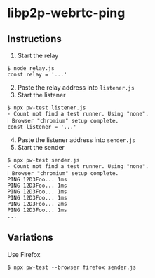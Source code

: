 # libp2p-webrtc-ping

## Instructions

1. Start the relay

```console
$ node relay.js
const relay = '...'
```

2. Paste the relay address into `listener.js`
3. Start the listener

```console
$ npx pw-test listener.js
- Count not find a test runner. Using "none".
ℹ Browser "chromium" setup complete.
const listener = '...'
```

4. Paste the listener address into `sender.js`
5. Start the sender

```console
$ npx pw-test sender.js
- Count not find a test runner. Using "none".
ℹ Browser "chromium" setup complete.
PING 12D3Foo... 1ms
PING 12D3Foo... 1ms
PING 12D3Foo... 1ms
PING 12D3Foo... 1ms
PING 12D3Foo... 2ms
PING 12D3Foo... 1ms
...
```

## Variations

Use Firefox

```console
$ npx pw-test --browser firefox sender.js
```
